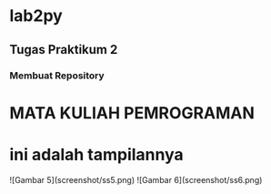 # lab2py
## Tugas Praktikum 2 

### Membuat Repository
<h1>MATA KULIAH PEMROGRAMAN </h1>
<h1>ini adalah tampilannya</h1>
![Gambar 5](screenshot/ss5.png)
![Gambar 6](screenshot/ss6.png)
